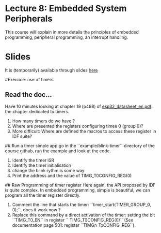 # Lecture 8: Embedded System Peripherals

This course will explain in more details the principles of embedded programming,  peripheral programming, an interrupt handling.

# Slides

It is (temporarily) available through sildes [here](lecture8/img/cours1-embedded.pdf)

#Exercice: use of timers
## Read the doc...
Have 10 minutes looking at chapter 19 (p498) of [esp32_datasheet_en.pdf](lecture1/img/esp32_datasheet_en.pdf): the chapter dedicated to timers.
<ol>
<li> How many timers do we have ?</li>
<!-- 4 timers: two group of timers 0 and 1 with two timers 0 and 1 -->
<li> Where are presented the registers configuring timee 0 (group 0)?</li>
<!-- p499 is the list, the details are in section 19.4: register 19.1 -> 19.9, some. The interrupt register (from reg 19.19, p 506) are important two -->
<li> More difficult: Where are defined the macros to access these register in IDF suite?  </li>
<!-- Plou difficile: il faut y aller a coup de grep, c'est dans  esp-idf/components/soc/esp32/include/soc/timer_group_reg.h -->
</ol>
## Run a timer simple app
go in the ``example/blink-timer`` directory of the course github, run the example and look at the code.
<ol>
<li> Identify the timer ISR </li>
<li> Identify the timer initialisation </li>
<li> change the blink rythm is some way </li>
<li> Print the address and the value of TIMG_T0CONFIG_REG(0) </li>
</ol>
## Raw Programming of timer register
Here again, the API proposed by IDF is quite complex. In embedded programming, simple is beautiful, we can program all the timer register directly.
<ol>
<li> Comment the line that starts the timer: ``timer_start(TIMER_GROUP_0, 0);``, does it work now ?
<li> Replace this command by a direct activation of the timer: setting the bit ``TIMG_T0_EN`` in register `` TIMG_T0CONFIG_REG(0)`` (See documentation page 501: register ``TIMGn_TxCONFIG_REG``).
<!--
	int config_reg=read_reg(TIMG_T0CONFIG_REG(0));
    config_reg |= 1<<31 ;  
    printf("config_reg 0x%x\n", config_reg);
    write_reg(TIMG_T0CONFIG_REG(0),config_reg);
-->